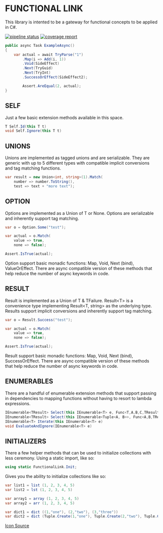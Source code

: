 # FUNCTIONAL LINK

This library is intented to be a gateway for functional concepts to be applied in C#.

[![pipeline status](https://gitlab.com/adleatherwood/FunctionalLink/badges/develop/pipeline.svg)](https://gitlab.com/adleatherwood/FunctionalLink/commits/develop)
[![coverage report](https://gitlab.com/adleatherwood/FunctionalLink/badges/develop/coverage.svg)](https://gitlab.com/adleatherwood/FunctionalLink/commits/develop)

```csharp
public async Task ExampleAsync()
{
    var actual = await TryParse("1")
        .Map(i => Add(i, 1))
        .Void(SideEffect)
        .Next(TryGuid)
        .Next(TryInt)
        .SuccessOrEffect(SideEffect2);

        Assert.AreEqual(2, actual);
}
```


## SELF

Just a few basic extension methods available in this space.

```csharp
T Self.Id(this T t)
void Self.Ignore(this T t)
```

## UNIONS

Unions are implemented as tagged unions and are serializable.  They are generic with up to 5 different types with compatible implicit conversions and tag matching functions.

```csharp
var result = new Union<int, string>(1).Match(
    number => number.ToString(),
    test => text + "more text");
```


## OPTION

Options are implemented as a Union of T or None.  Options are serializable and inherently support tag matching.

```csharp
var o = Option.Some("test");

var actual = o.Match(
    value => true,
    none => false);

Assert.IsTrue(actual);
```

Option support basic monadic functions: Map, Void, Next (bind), ValueOrEffect.
There are async compatible version of these methods that help reduce the number of async keywords in code.

## RESULT

Result is implemented as a Union of T & TFailure.  Result\<T\> is a convenience type implementing Result\<T, string\> as the underlying type.  Results support implicit conversions and inherently support tag matching.

```csharp
var o = Result.Success("test");

var actual = o.Match(
    value => true,
    none => false);

Assert.IsTrue(actual);
```

Result support basic monadic functions: Map, Void, Next (bind), SuccessOrEffect.
There are async compatible version of these methods that help reduce the number of async keywords in code.

## ENUMERABLES

There are a handful of enumerable extension methods that support passing in dependencies to mapping functions without having to resort to lambda expressions.

```csharp
IEnumerable<TResult> Select(this IEnumerable<T> e, Func<T,A,B,C,TResult> f, a, b, c)
IEnumerable<TResult> Select(this IEnumerable<Tuple<A, B>>, Func<A,B,TResult> f)
IEnumerable<T> Iterate(this IEnumerable<T> e)
void EvaluateAndIgnore(IEnumerable<T> e)
```

## INITIALIZERS

There a few helper methods that can be used to initialize collections with less ceremony.  Using a static import, like so:

```csharp
using static FunctionalLink.Init;
```

Gives you the ability to initialize collections like so:

```csharp
var list1 = list (1, 2, 3, 4, 5)
var list2 = lst (1, 2, 3, 4, 5)

var array1 = array (1, 2, 3, 4, 5)
var array2 = arr (1, 2, 3, 4, 5)

var dict1 = dict ((1,"one"), (2,"two"), (3,"three"))
var dict2 = dict (Tuple.Create(1,"one"), Tuple.Create(2,"two"), Tuple.Create(3,"three"))
```

[Icon Source](http://www.iconarchive.com/show/macaron-icons-by-goescat.html)